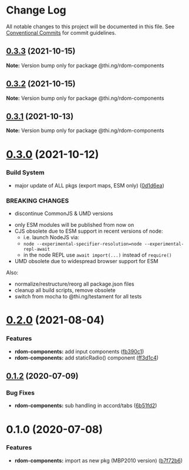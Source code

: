 # Change Log

All notable changes to this project will be documented in this file.
See [Conventional Commits](https://conventionalcommits.org) for commit guidelines.

## [0.3.3](https://github.com/thi-ng/umbrella/compare/@thi.ng/rdom-components@0.3.2...@thi.ng/rdom-components@0.3.3) (2021-10-15)

**Note:** Version bump only for package @thi.ng/rdom-components





## [0.3.2](https://github.com/thi-ng/umbrella/compare/@thi.ng/rdom-components@0.3.1...@thi.ng/rdom-components@0.3.2) (2021-10-15)

**Note:** Version bump only for package @thi.ng/rdom-components





## [0.3.1](https://github.com/thi-ng/umbrella/compare/@thi.ng/rdom-components@0.3.0...@thi.ng/rdom-components@0.3.1) (2021-10-13)

**Note:** Version bump only for package @thi.ng/rdom-components





# [0.3.0](https://github.com/thi-ng/umbrella/compare/@thi.ng/rdom-components@0.2.9...@thi.ng/rdom-components@0.3.0) (2021-10-12)


### Build System

* major update of ALL pkgs (export maps, ESM only) ([0d1d6ea](https://github.com/thi-ng/umbrella/commit/0d1d6ea9fab2a645d6c5f2bf2591459b939c09b6))


### BREAKING CHANGES

* discontinue CommonJS & UMD versions

- only ESM modules will be published from now on
- CJS obsolete due to ESM support in recent versions of node:
  - i.e. launch NodeJS via:
  - `node --experimental-specifier-resolution=node --experimental-repl-await`
  - in the node REPL use `await import(...)` instead of `require()`
- UMD obsolete due to widespread browser support for ESM

Also:
- normalize/restructure/reorg all package.json files
- cleanup all build scripts, remove obsolete
- switch from mocha to @thi.ng/testament for all tests






#  [0.2.0](https://github.com/thi-ng/umbrella/compare/@thi.ng/rdom-components@0.1.46...@thi.ng/rdom-components@0.2.0) (2021-08-04) 

###  Features 

- **rdom-components:** add input components ([fb390c1](https://github.com/thi-ng/umbrella/commit/fb390c1c30d0224a20526eacae7df7d092709518)) 
- **rdom-components:** add staticRadio() component ([ff3d1c4](https://github.com/thi-ng/umbrella/commit/ff3d1c4495191de814427e36b8ac7ff744fc98c2)) 

##  [0.1.2](https://github.com/thi-ng/umbrella/compare/@thi.ng/rdom-components@0.1.1...@thi.ng/rdom-components@0.1.2) (2020-07-09) 

###  Bug Fixes 

- **rdom-components:** sub handling in accord/tabs ([6b51fd2](https://github.com/thi-ng/umbrella/commit/6b51fd2ae851070cb82c8eed7194f9b3ec03e6c0)) 

#  0.1.0 (2020-07-08) 

###  Features 

- **rdom-components:** import as new pkg (MBP2010 version) ([b7f72b6](https://github.com/thi-ng/umbrella/commit/b7f72b6a19dfdc4bdb35d89bda34e787d93e5e22))
